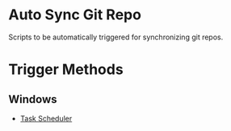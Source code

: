 # Auto Sync Git Repo

Scripts to be automatically triggered for synchronizing git repos.

# Trigger Methods
## Windows
- [Task Scheduler](https://puvox.software/blog/windows-automatically-commit-push-git-repository-once-in-every-x-day-minute-hours/)
